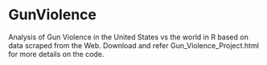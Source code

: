 # GunViolence
Analysis of Gun Violence in the United States vs the world in R based on data scraped from the Web.
Download and refer Gun_Violence_Project.html for more details on the code.
